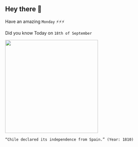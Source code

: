 ## Hey there 👋
Have an amazing `Monday` ⚡⚡⚡

Did you know Today on `18th of September`
 
 [<img src="https://upload.wikimedia.org/wikipedia/commons/4/4e/JuraIndependencia.jpg" width="300" />](https://en.wikipedia.org/wiki/Chilean_Declaration_of_Independence#:~:text=The%20Chilean%20Declaration%20of%20Independence,Concepci%C3%B3n%20on%201%20January%201818.) 
 ```
“Chile declared its independence from Spain.” (Year: 1810)
```

